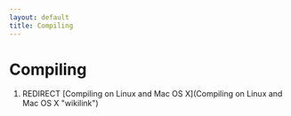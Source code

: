 ```yaml
---
layout: default
title: Compiling
---
```


# Compiling

1.  REDIRECT [Compiling on Linux and Mac OS X](Compiling on Linux and Mac OS X "wikilink")

